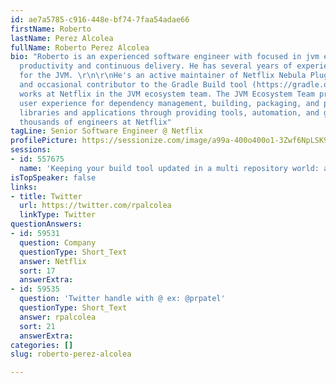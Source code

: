 ```yaml
---
id: ae7a5785-c916-448e-bf74-7faa54adae66
firstName: Roberto
lastName: Perez Alcolea
fullName: Roberto Perez Alcolea
bio: "Roberto is an experienced software engineer with focused in jvm ecosystem, developer
  productivity and continuous delivery. He has several years of experience using technologies
  for the JVM. \r\n\r\nHe's an active maintainer of Netflix Nebula Plugins (https://nebula-plugins.github.io/)
  and occasional contributor to the Gradle Build tool (https://gradle.org/) \r\n\r\nCurrently
  works at Netflix in the JVM ecosystem team. The JVM Ecosystem Team provides the
  user experience for dependency management, building, packaging, and publishing JVM-based
  libraries and applications through providing tools, automation, and guidance to
  thousands of engineers at Netflix"
tagLine: Senior Software Engineer @ Netflix
profilePicture: https://sessionize.com/image/a99a-400o400o1-3Zwf6NpLSK93UifudgJjo1.jpg
sessions:
- id: 557675
  name: 'Keeping your build tool updated in a multi repository world: a Netflix tale'
isTopSpeaker: false
links:
- title: Twitter
  url: https://twitter.com/rpalcolea
  linkType: Twitter
questionAnswers:
- id: 59531
  question: Company
  questionType: Short_Text
  answer: Netflix
  sort: 17
  answerExtra: 
- id: 59535
  question: 'Twitter handle with @ ex: @prpatel'
  questionType: Short_Text
  answer: rpalcolea
  sort: 21
  answerExtra: 
categories: []
slug: roberto-perez-alcolea

---
```

